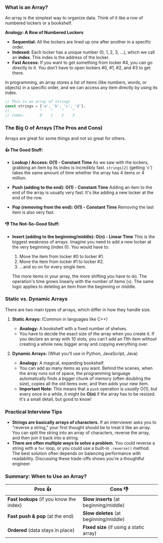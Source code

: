 ### What is an Array?

An array is the simplest way to organize data. Think of it like a row of numbered lockers or a bookshelf.

**Analogy: A Row of Numbered Lockers**
*   **Sequential:** All the lockers are lined up one after another in a specific order.
*   **Indexed:** Each locker has a unique number (0, 1, 2, 3, ...), which we call an **index**. This index is the address of the locker.
*   **Fast Access:** If you want to get something from locker #4, you can go directly to it. You don't have to open lockers #0, #1, #2, and #3 to get there.

In programming, an array stores a list of items (like numbers, words, or objects) in a specific order, and we can access any item directly by using its index.

```javascript
// This is an array of strings
const strings = ['a', 'b', 'c', 'd'];
//              ^    ^    ^    ^
// index:       0    1    2    3
```

### The Big O of Arrays (The Pros and Cons)

Arrays are great for some things and not so great for others.

#### 👍 The Good Stuff:

*   **Lookup / Access: O(1) - Constant Time**
    As we saw with the lockers, grabbing an item by its index is incredibly fast. `strings[2]` (getting 'c') takes the same amount of time whether the array has 4 items or 4 million.

*   **Push (adding to the end): O(1) - Constant Time**
    Adding an item to the end of the array is usually very fast. It's like adding a new locker at the end of the row.

*   **Pop (removing from the end): O(1) - Constant Time**
    Removing the last item is also very fast.

#### 👎 The Not-So-Good Stuff:

*   **Insert (adding to the beginning/middle): O(n) - Linear Time**
    This is the biggest weakness of arrays. Imagine you need to add a new locker at the very beginning (index 0). You would have to:
    1.  Move the item from locker #0 to locker #1.
    2.  Move the item from locker #1 to locker #2.
    3.  ...and so on for every single item.

    The more items in your array, the more shifting you have to do. The operation's time grows linearly with the number of items (`n`). The same logic applies to deleting an item from the beginning or middle.

### Static vs. Dynamic Arrays

There are two main types of arrays, which differ in how they handle size.

1.  **Static Arrays:** (Common in languages like C++)
    *   **Analogy:** A bookshelf with a fixed number of shelves.
    *   You have to decide the exact size of the array when you create it. If you declare an array with 10 slots, you can't add an 11th item without creating a whole new, bigger array and copying everything over.

2.  **Dynamic Arrays:** (What you'll use in Python, JavaScript, Java)
    *   **Analogy:** A magical, expanding bookshelf.
    *   You can add as many items as you want. Behind the scenes, when the array runs out of space, the programming language automatically finds a bigger chunk of memory (often doubling the size), copies all the old items over, and then adds your new item.
    *   **Important Note:** This means that a `push` operation is *usually* O(1), but every once in a while, it might be **O(n)** if the array has to be resized. It's a small detail, but good to know!

### Practical Interview Tips

*   **Strings are basically arrays of characters.** If an interviewer asks you to "reverse a string," your first thought should be to treat it like an array. You can split the string into an array of characters, reverse the array, and then join it back into a string.
*   **There are often multiple ways to solve a problem.** You could reverse a string with a `for` loop, or you could use a built-in `.reverse()` method. The best solution often depends on balancing performance with readability. Discussing these trade-offs shows you're a thoughtful engineer.

### Summary: When to Use an Array?

| Pros 👍                                 | Cons 👎                                             |
| --------------------------------------- | --------------------------------------------------- |
| **Fast lookups** (if you know the index) | **Slow inserts** (at beginning/middle)              |
| **Fast push & pop** (at the end)        | **Slow deletes** (at beginning/middle)              |
| **Ordered** (data stays in place)       | **Fixed size** (if using a static array)            |
